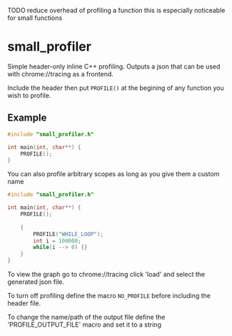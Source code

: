 TODO reduce overhead of profiling a function
this is especially noticeable for small functions

# small_profiler
Simple header-only inline C++ profiling. Outputs a json that can be used with chrome://tracing as a frontend.

Include the header then put `PROFILE()` at the begining of any function you wish to profile.

## Example
```cpp
#include "small_profiler.h"

int main(int, char**) {
    PROFILE();
}
```
You can also profile arbitrary scopes as long as you give them a custom name
```cpp
#include "small_profiler.h"

int main(int, char**) {
    PROFILE();
    
    {
        PROFILE("WHILE_LOOP");
        int i = 100000;
        while(i --> 0) {}
    }
}
```

To view the graph go to chrome://tracing click 'load' and select the generated json file.

To turn off profiling define the macro `NO_PROFILE` before including the header file.

To change the name/path of the output file define the 'PROFILE_OUTPUT_FILE' macro and set it to a string
